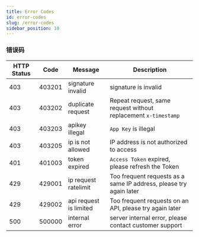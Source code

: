 ```yaml
---
title: Error Codes
id: error-codes
slug: /error-codes
sidebar_position: 10
---
```


### 错误码

| HTTP Status | Code   | Message                | Description                                                        |
| ----------- | ------ | ---------------------- | ------------------------------------------------------------------ |
| 403         | 403201 | signature invalid      | signature is invalid                                               |
| 403         | 403202 | duplicate request      | Repeat request, same request without replacement `x-timestamp`     |
| 403         | 403203 | apikey illegal         | `App Key` is illegal                                               |
| 403         | 403205 | ip is not allowed      | IP address is not authorized to access                             |
| 401         | 401003 | token expired          | `Access Token` expired, please refresh the Token                   |
| 429         | 429001 | ip request ratelimit   | Too frequent requests as a same IP address, please try again later |
| 429         | 429002 | api request is limited | Too frequent requests on an API, please try again later            |
| 500         | 500000 | internal error         | server internal error, please contact customer support             |
